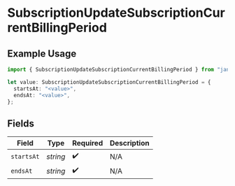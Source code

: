 # SubscriptionUpdateSubscriptionCurrentBillingPeriod

## Example Usage

```typescript
import { SubscriptionUpdateSubscriptionCurrentBillingPeriod } from "jani-payments/models/operations";

let value: SubscriptionUpdateSubscriptionCurrentBillingPeriod = {
  startsAt: "<value>",
  endsAt: "<value>",
};
```

## Fields

| Field              | Type               | Required           | Description        |
| ------------------ | ------------------ | ------------------ | ------------------ |
| `startsAt`         | *string*           | :heavy_check_mark: | N/A                |
| `endsAt`           | *string*           | :heavy_check_mark: | N/A                |